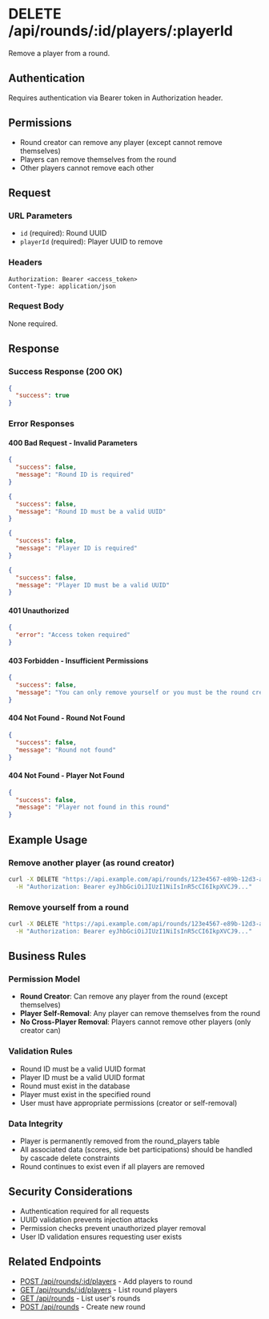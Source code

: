 # DELETE /api/rounds/:id/players/:playerId

Remove a player from a round.

## Authentication
Requires authentication via Bearer token in Authorization header.

## Permissions
- Round creator can remove any player (except cannot remove themselves)
- Players can remove themselves from the round
- Other players cannot remove each other

## Request

### URL Parameters
- `id` (required): Round UUID
- `playerId` (required): Player UUID to remove

### Headers
```
Authorization: Bearer <access_token>
Content-Type: application/json
```

### Request Body
None required.

## Response

### Success Response (200 OK)
```json
{
  "success": true
}
```

### Error Responses

#### 400 Bad Request - Invalid Parameters
```json
{
  "success": false,
  "message": "Round ID is required"
}
```

```json
{
  "success": false,
  "message": "Round ID must be a valid UUID"
}
```

```json
{
  "success": false,
  "message": "Player ID is required"
}
```

```json
{
  "success": false,
  "message": "Player ID must be a valid UUID"
}
```

#### 401 Unauthorized
```json
{
  "error": "Access token required"
}
```

#### 403 Forbidden - Insufficient Permissions
```json
{
  "success": false,
  "message": "You can only remove yourself or you must be the round creator"
}
```

#### 404 Not Found - Round Not Found
```json
{
  "success": false,
  "message": "Round not found"
}
```

#### 404 Not Found - Player Not Found
```json
{
  "success": false,
  "message": "Player not found in this round"
}
```

## Example Usage

### Remove another player (as round creator)
```bash
curl -X DELETE "https://api.example.com/api/rounds/123e4567-e89b-12d3-a456-426614174000/players/987fcdeb-51a2-43d1-b789-123456789abc" \
  -H "Authorization: Bearer eyJhbGciOiJIUzI1NiIsInR5cCI6IkpXVCJ9..."
```

### Remove yourself from a round
```bash
curl -X DELETE "https://api.example.com/api/rounds/123e4567-e89b-12d3-a456-426614174000/players/456e7890-12d3-45a6-b789-987654321fed" \
  -H "Authorization: Bearer eyJhbGciOiJIUzI1NiIsInR5cCI6IkpXVCJ9..."
```

## Business Rules

### Permission Model
- **Round Creator**: Can remove any player from the round (except themselves)
- **Player Self-Removal**: Any player can remove themselves from the round
- **No Cross-Player Removal**: Players cannot remove other players (only creator can)

### Validation Rules
- Round ID must be a valid UUID format
- Player ID must be a valid UUID format
- Round must exist in the database
- Player must exist in the specified round
- User must have appropriate permissions (creator or self-removal)

### Data Integrity
- Player is permanently removed from the round_players table
- All associated data (scores, side bet participations) should be handled by cascade delete constraints
- Round continues to exist even if all players are removed

## Security Considerations
- Authentication required for all requests
- UUID validation prevents injection attacks
- Permission checks prevent unauthorized player removal
- User ID validation ensures requesting user exists

## Related Endpoints
- [POST /api/rounds/:id/players](./POST_rounds_id_players.md) - Add players to round
- [GET /api/rounds/:id/players](./GET_rounds_id_players.md) - List round players
- [GET /api/rounds](./GET_rounds.md) - List user's rounds
- [POST /api/rounds](./POST_rounds.md) - Create new round